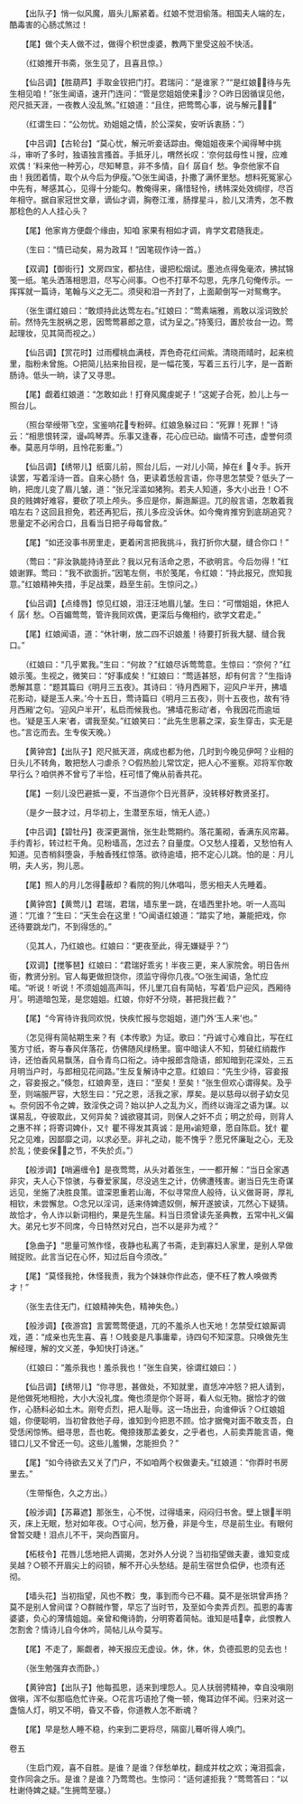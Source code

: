 <!-- { "loadSidebar": true } -->
　　【出队子】悄一似风魔，眉头儿厮紧着。红娘不觉泪偷落。相国夫人端的左，酷毒害的心肠忒煞过！

　　【尾】做个夫人做不过，做得个积世虔婆，教两下里受这般不快活。

　　（红娘推开书斋，张生见了，且喜且惊。）

　　【仙吕调】【胜葫芦】手取金钗把门打。君瑞问：“是谁家？”“是红娘！待与先生相见咱！”张生闻语，速开门连问：“管是您姐姐使来沙？○昨日因循误见他，咫尺抵天涯，一夜教人没乱煞。”红娘道：“且住，把莺莺心事，说与解元！”

　　（红谓生曰：“公勿忧。劝姐姐之情，於公深矣，安听诉衷肠：”）

　　【中吕调】【古轮台】“莫心忧，解元听妾话踪由。俺姐姐夜来个闻得琴中挑斗，审听了多时，独语独言搔首。手抵牙儿，喟然长叹：‘奈何兹母性ㄐ搜，应难欢偶！’料来他一种芳心，尽知琴意，非不多情，自亻孱自亻愁。争奈他家不自由！我团着情，取个从今后为伊瘦。”○张生闻语，扑撒了满怀里愁。想料死冤家心中先有，琴感其心，见得十分能勾。教俺得来，痛惜轻怜，绣帏深处效绸缪，尽百年相守。据自家冠世文章，谪仙才调，胸卷江淮，肠撑星斗，脸儿又清秀，怎不教那稔色的人人挂心头？

　　【尾】他家肯方便觑个缘由，知咱 家果有相如才调，肯学文君随我走。

　　（生曰：“情已动矣，易为政耳！”因笔砚作诗一首。）

　　【双调】【御街行】文房四宝，都拈住，谩把松烟试。墨池点得兔毫浓，拂拭锦笺一纸。笔头洒落相思泪，尽写心间事。○也不打草不勾思，先序几句俺传示。一挥挥就一篇诗，笔翰与义之无二。须臾和泪一齐封了，上面颠倒写一对鸳鸯字。

　　（张生谓红娘曰：“敢烦持此达莺左右。”红娘曰：“莺素端雅，焉敢以淫词致於前。然恃先生脱祸之恩，因莺莺慕郎之意，试为呈之。”持笺归，置於妆台一边。莺起理妆，见其简而视之。）

　　【仙吕调】【赏花时】过雨樱桃血满枝，弄色奇花红间紫。清晓雨晴时，起来梳里，脂粉未曾施。○把简儿拈来抬目视，是一幅花笺，写着三五行儿字，是一首断肠诗。低头一晌，读了又寻思。

　　【尾】觑着红娘道：“怎敢如此！打脊风魔虔妮子！”这妮子合死，脸儿上与一照台儿。

　　（照台举绶带飞空，宝鉴响花专粉碎。红娘急躲过曰：“死罪！死罪！”诗云：“相思恨转深，谩鸣琴弄。乐事又逢春，花心应已动。幽情不可违，虚誉何须奉。莫恶月华明，且怜花影重。”）

　　【仙吕调】【绣带儿】纸窗儿前，照台儿后，一对儿小简，掉在纟々手。拆开读罢，写着淫诗一首。自来心肠忄刍，更读着恁般言语，你寻思怎禁受？低头了一晌，把庞儿变了眉儿皱，道：“张兄淫滥如猪狗。若夫人知道，多大小出丑！○不良的贱婢好难容，要砍了项上颅头。多应是你，厮迤厮逗。兀的般言语，怎敢着我咱左右？这回且担免，若还再犯后，孩儿多应没诉休。如今俺肯推穷到底胡追究？思量定不必闲合口，且看当日把子母每曾救。”

　　【尾】“如还没事书房里走，更着闲言把我挑斗，我打折你大腿，缝合你口！”

　　（莺曰：“非汝孰能持诗至此？我以兄有活命之恩，不欲明言。今后勿得！”红娘谢罪。莺曰：“我不欲面折。”因笔左侧，书於笺尾，令红娘：“持此报兄，庶知我意。”红娘精神失措，手足战栗，趋至生前。生惊问之。）

　　【仙吕调】【点绛唇】惊见红娘，泪汪汪地眉儿皱。生曰：“可憎姐姐，休把人亻孱亻愁。○百媚莺莺，管许我同欢偶，更深后与俺相约，欲学文君走。”

　　【尾】红娘闻语，道：“休针喇，放二四不识娘羞！待要打折我大腿、缝合我口。”

　　（红娘曰：“几乎累我。”生曰：“何故？”红娘尽诉莺莺意。生惊曰：“奈何？”红娘示笺。生视之，微笑曰：“好事成矣！”红娘曰：“莺适甚怒，却有何言？”生指诗悉解其意：“题其篇曰《明月三五夜》。其诗曰：‘待月西厢下，迎风户半开，拂墙花影动，疑是玉人来。’今十五日，莺诗篇曰《明月三五夜》，则十五夜也，故有‘待月西厢’之句。‘迎风户半开’，私启而候我也。‘拂墙花影动’者，令我因花而逾垣也。‘疑是玉人来’者，谓我至矣。”红娘笑曰：“此先生思慕之深，妄生穿击，实无是也。”言讫而去。生专俟天晚。）

　　【黄钟宫】【出队子】咫尺抵天涯，病成也都为他，几时到今晚见伊呵？业相的日头儿不转角，敢把愁人刁虐杀？○假热脸儿常饮定，把人心不鉴察。邓将军你敢早行么？咱供养不曾亏了半恰，枉可惜了俺从前香共花。

　　【尾】一刻儿没巴避抵一夏，不当道你个日光菩萨，没转移好教贤圣打。

　　（是夕一鼓才过，月华初上，生潜至东垣，悄无人迹。）

　　【中吕调】【碧牡丹】夜深更漏悄，张生赴莺期约。落花薰砌，香满东风帘幕。手约青衫，转过栏干角。见粉墙高，怎过去？自量度。○又愁人撞着，又愁怕有人知道。见杏梢斜堕袅，手触香残红惊落。欲待逾墙，把不定心儿跳。怕的是：月儿明，夫人劣，狗儿恶。

　　【尾】照人的月儿怎得蔽却？看院的狗儿休唱叫，愿劣相夫人先睡着。

　　【黄钟宫】【黄莺儿】君瑞，君瑞，墙东里一跳，在墙西里扑地。听一人高叫道：“兀谁？”生曰：“天生会在这里！”○闻语红娘道：“踏实了地，兼能把戏，你还待要跳龙门，不到得恁的。”

　　（见其人，乃红娘也。红娘曰：“更夜至此，得无嫌疑乎？”）

　　【双调】【搅筝琶】红娘曰：“君瑞好乖劣！半夜三更，来人家院舍。明日告州衙，教贤分别。官人每更做担饶你，须监守得你几夜。”○张生闻语，急忙应喏。“听说！听说！不须姐姐高声叫，怀儿里兀自有简帖，写着‘启户迎风，西厢待月’。明道暗包笼，是您姐姐。红娘，你好不分晓，甚把我拦截？”

　　【尾】“今宵待许我同欢悦，快疾忙报与您姐姐，道门外‘玉人来’也。”

　　（怎见得有简帖期生来？有《本传歌》为证。歌曰：“丹诚寸心难自比，写在红笺方寸纸，寄与春风伴落花，仿佛随风绿杨里。窗中暗读人不知，剪破红绡裁作诗，还怕香风易飘荡，自令青鸟口衔之。诗中报郎含隐语，郎知暗到花深处，三五月明当户时，与郎相见花间路。”生反复解诗中之意。红娘曰：“先生少待，容妾报之，容妾报之。”倏忽，红娘奔至，连曰：“至矣！至矣！”张生但欢心谓得矣。及乎至，则端服严容，大怒生曰：“兄之恩，活我之家，厚矣。是以慈母以弱子幼女见。奈何因不令之婢，致淫佚之词？始以护人之乱为义，而终以诲淫之语为谋。以谋易乱，夺彼取此，又何异矣？诚欲寝其词，则保人之奸不贞；明之於母，则背人之惠不祥；将寄词婢仆，又忄瞿不得发其真诚：是用谕短章，愿自陈启。犹忄瞿兄之见难，因鄙靡之词，以求必至。非礼之动，能不愧乎？愿兄怀廉耻之心，无及於乱；使妾保之节，不失於贞。”）

　　【般涉调】【哨遍缠令】是夜莺莺，从头对着张生，一一都开解：“当日全家遇非灾，夫人心下惊骇，与眷爱家属，尽没逃生之计，仿佛遭残害。谢当日先生奇谋远见，坐施了决胜良策。谊深恩重若山海，不似寻常庶人般待，认义做哥哥，厚礼相钦，未尝懈怠。○念兄以淫词，适来侍婢遗奴侧，解开遂披读，兀然心下疑猜。故恰才，令人诈以新词相约，果是先生届。料当日须曾读先圣典教，五常中礼义偏大。弟兄七岁不同席，今日特然对兄白，岂不以是非为戒？”

　　【急曲子】“思量可煞作怪，夜静也私离了书斋，走到寡妇人家里，是别人早做贼捉败。此言当记在心怀，知过后自今须改。”

　　【尾】“莫怪我抢，休怪我责，我为个妹妹你作此态，便不枉了教人唤做秀才！”

　　（张生去住无门，红娘精神失色，精神失色。）

　　【般涉调】【夜游宫】言罢莺莺便退，兀的不羞杀人也天地！怎禁受红娘厮调戏，道：“成亲也先生喜、喜！○贱妾是凡事庸辈，诗四句不知深意。只唤做先生解经理，解的文义差，争知快打诗迷。”

　　（红娘曰：“羞杀我也！羞杀我也！”张生自笑，徐谓红娘曰：）

　　【仙吕调】【绣带儿】“你寻思，甚做处，不知就里，直恁冲冲怒？把人请到，是他做死地相抢，大小大没礼度。俺也须是你个哥哥，看人似无物。据恰才的做作，心肠料必如土木。刚夸贞烈，把人耻辱。这一场出丑，向谁伸诉？○红娘姐姐，你便聪明，当初曾救他子母，谁知到今把恩不顾。恰才据俺对面不敢支吾，白受恁闲惊怖。细寻思，吾也乾。俺捺拨那孟姜女，之乎者也，人前卖弄能言语，俺错口儿又不曾还一句。这些儿羞懒，怎能担负？”

　　【尾】“如今待欲去又关了门户，不如咱两个权做妻夫。”红娘道：“你莽时书房里去。”

　　（生带惭色，久之方出。）

　　【般涉调】【苏幕遮】那张生，心不悦，过得墙来，闷闷归书舍。壁上银半明灭，床上无眠，愁对如年夜。○寸心间，愁万叠，非是今生，尽是前生业。有眼何曾暂交睫！泪点儿不干，哭向西窗月。

　　【柘枝令】花唇儿恁地把人调揭，怎对外人分说？当初指望做夫妻，谁知变成吴越？○顿不开眉尖上的闷锁，解不开心头愁结。是前生宿世负偿伊，也须有还彻。

　　【墙头花】当初指望，风也不教氵曳，事到而今已不藉。莫不是张珙曾声扬？莫不是别人曾间谍？○群贼作警，早忘了当时节，及至如今卖弄贞烈。孤恩的毒害婆婆，负心的薄情姐姐。亲曾和俺诗韵，分明寄着简帖。谁知是咭幸，此恨教人怎割舍？情诗儿自今休吟，简帖儿从今莫写。

　　【尾】不走了，厮觑者，神天报应无虚设。休，休，休，负德孤恩的见去也！

　　（张生勉强弃衣而卧。）

　　【黄钟宫】【出队子】他每孤恩，适来到埋怨人。见人扶弱骋精神，幸自没嗔刚做嗔，浑不似那临危忙许亲。○花言巧语抢了俺一顿，俺耳边佯不闻。归来对这一盏恼人灯，明又不明，昏又不昏，你道教人怎不断魂？

　　【尾】早是愁人睡不稳，约来到二更将尽，隔窗儿蓦听得人唤门。
 
卷五 


 


　　（生启门观，喜不自胜。是谁？是谁？伴愁单枕，翻成并枕之欢；淹泪孤衾，变作同衾之乐。是谁？是谁？乃莺莺也。生惊问：“适何遽拒我？”莺莺答曰：“以杜谢侍婢之疑。”生拥莺至寝。）

